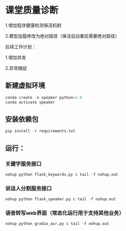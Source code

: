 # 课堂质量诊断

1.增加程序健康检测保活机制

2.模型加载修改为绝对路径（保活自动重启需要绝对路径）

后续工作计划：

1.增加并发

2.异常捕捉

## 新建虚拟环境

```python
conda create -n speaker python=3.8
conda activate speaker
```

## 安装依赖包

```python
pip install -r requirements.txt
```

## 运行：

### 关键字服务接口

```python
nohup python flask_keywords.py & tail -f nohup.out
```

### 说话人分割服务接口

```python
nohup python flask_speaker.py & tail -f nohup.out
```

### 语音转写web界面（常态化运行用于支持其他业务）
```python
nohup python gradio_asr.py & tail -f nohup.out
```
